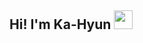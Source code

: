 
## Hi!  I'm Ka-Hyun <img src="https://raw.githubusercontent.com/iampavangandhi/iampavangandhi/master/gifs/Hi.gif" width="30px"></h2>